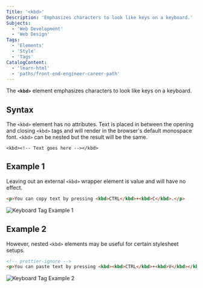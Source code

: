 ```yaml
---
Title: '<kbd>'
Description: 'Emphasizes characters to look like keys on a keyboard.'
Subjects:
  - 'Web Development'
  - 'Web Design'
Tags:
  - 'Elements'
  - 'Style'
  - 'Tags'
CatalogContent:
  - 'learn-html'
  - 'paths/front-end-engineer-career-path'
---
```


The **`<kbd>`** element emphasizes characters to look like keys on a keyboard.

## Syntax

The `<kbd>` element has no attributes. Text is placed in between the opening and closing `<kbd>` tags and will render in the browser's default monospace font. `<kbd>` can be nested but the result will be the same.

```pseudo
<kbd><!-- Text goes here --></kbd>
```

## Example 1

Leaving out an external `<kbd>` wrapper element is value and will have no effect.

```html
<p>You can copy text by pressing <kbd>CTRL</kbd>+<kbd>C</kbd>.</p>
```

![Keyboard Tag Example 1](https://raw.githubusercontent.com/Codecademy/docs/main/media/kbd-tag-example-1.png)

## Example 2

However, nested `<kbd>` elements may be useful for certain stylesheet setups.

```html
<!-- prettier-ignore -->
<p>You can paste text by pressing <kbd><kbd>CTRL</kbd>+<kbd>V</kbd></kbd>.</p>
```

![Keyboard Tag Example 2](https://raw.githubusercontent.com/Codecademy/docs/main/media/kbd-tag-example-2.png)
